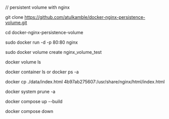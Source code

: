 // persistent volume with nginx

git clone https://github.com/atulkamble/docker-nginx-persistence-volume.git

cd docker-nginx-persistence-volume

sudo docker run -d -p 80:80 nginx

sudo docker volume create nginx_volume_test

docker volume ls

docker container ls or docker ps -a

docker cp ./data/index.html 4b97ab275607:/usr/share/nginx/html/index.html

docker system prune -a

docker compose up --build

docker compose down
